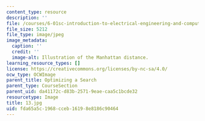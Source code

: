 ```yaml
---
content_type: resource
description: ''
file: /courses/6-01sc-introduction-to-electrical-engineering-and-computer-science-i-spring-2011/fda65a5c1968cceb16198e8186c90464_13.jpg
file_size: 5212
file_type: image/jpeg
image_metadata:
  caption: ''
  credit: ''
  image-alt: Illustration of the Manhattan distance.
learning_resource_types: []
license: https://creativecommons.org/licenses/by-nc-sa/4.0/
ocw_type: OCWImage
parent_title: Optimizing a Search
parent_type: CourseSection
parent_uid: da41172c-d83b-2571-9eae-caa5c1bcde32
resourcetype: Image
title: 13.jpg
uid: fda65a5c-1968-cceb-1619-8e8186c90464
---
```

